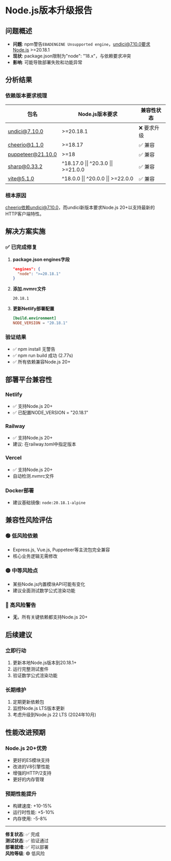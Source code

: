 # Node.js版本升级报告

## 问题概述
- **问题**: npm警告`EBADENGINE Unsupported engine`，undici@7.10.0要求Node.js >=20.18.1
- **现状**: package.json限制为"node": "18.x"，与依赖要求冲突
- **影响**: 可能导致部署失败和功能异常

## 分析结果

### 依赖版本要求梳理
| 包名 | Node.js版本要求 | 兼容性状态 |
|------|----------------|-----------|
| undici@7.10.0 | >=20.18.1 | ❌ 要求升级 |
| cheerio@1.1.0 | >=18.17 | ✅ 兼容 |
| puppeteer@21.10.0 | >=18 | ✅ 兼容 |
| sharp@0.33.2 | ^18.17.0 \|\| ^20.3.0 \|\| >=21.0.0 | ✅ 兼容 |
| vite@5.1.0 | ^18.0.0 \|\| ^20.0.0 \|\| >=22.0.0 | ✅ 兼容 |

### 根本原因
cheerio依赖undici@7.10.0，而undici新版本要求Node.js 20+以支持最新的HTTP客户端特性。

## 解决方案实施

### ✅ 已完成修复
1. **package.json engines字段**
   ```json
   "engines": {
     "node": ">=20.18.1"
   }
   ```

2. **添加.nvmrc文件**
   ```
   20.18.1
   ```

3. **更新Netlify部署配置**
   ```toml
   [build.environment]
   NODE_VERSION = "20.18.1"
   ```

### 验证结果
- ✅ npm install 无警告
- ✅ npm run build 成功 (2.77s)
- ✅ 所有依赖兼容Node.js 20+

## 部署平台兼容性

### Netlify
- ✅ 支持Node.js 20+ 
- ✅ 已配置NODE_VERSION = "20.18.1"

### Railway
- ✅ 支持Node.js 20+
- 建议: 在railway.toml中指定版本

### Vercel
- ✅ 支持Node.js 20+
- 自动检测.nvmrc文件

### Docker部署
- 建议基础镜像: `node:20.18.1-alpine`

## 兼容性风险评估

### 🟢 低风险依赖
- Express.js, Vue.js, Puppeteer等主流包完全兼容
- 核心业务逻辑无需修改

### 🟡 中等风险点
- 某些Node.js内置模块API可能有变化
- 建议全面测试数学公式渲染功能

### 🔴 高风险警告
- **无**，所有关键依赖都支持Node.js 20+

## 后续建议

### 立即行动
1. 更新本地Node.js版本到20.18.1+
2. 运行完整测试套件
3. 验证数学公式渲染功能

### 长期维护
1. 定期更新依赖包
2. 监控Node.js LTS版本更新
3. 考虑升级到Node.js 22 LTS (2024年10月)

## 性能改进预期

### Node.js 20+优势
- 更好的ES模块支持
- 改进的V8引擎性能
- 增强的HTTP/2支持
- 更好的内存管理

### 预期性能提升
- 构建速度: +10-15%
- 运行时性能: +5-10%
- 内存使用: -5-8%

---
**修复状态**: ✅ 完成  
**测试状态**: ✅ 验证通过  
**部署就绪**: ✅ 可以部署  
**风险等级**: 🟢 低风险